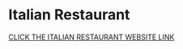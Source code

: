 # Italian Restaurant
[CLICK THE ITALIAN RESTAURANT WEBSITE LINK](https://website-italianrestaurant.netlify.app/)